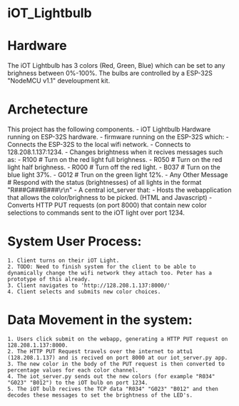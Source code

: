 # iOT_Lightbulb

# Hardware
The iOT Lightbulb has 3 colors (Red, Green, Blue) which can be set to any brighness between 0%-100%. The bulbs are controlled by a ESP-32S "NodeMCU v1.1" develoupment kit.

# Archetecture
This project has the following components.
    - iOT Lightbulb Hardware running on ESP-32S hardware.
    - firmware running on the ESP-32S which:
        - Connects the ESP-32S to the local wifi network.
        - Connects to 128.208.1.137:1234.
        - Changes brightness when it recives messages such as:
            - R100  # Turn on the red light full brighness.
            - R050  # Turn on the red light half brighness.
            - R000  # Turn off the red light.
            - B037  # Turn on the blue light 37%.
            - G012  # Trun on the green light 12%.
            - Any Other Message # Respond with the status (brightnesses) of all lights in the format "R###G###B###\r\n"
    - A central iot_server that:
        - Hosts the webapplication that allows the color/brighness to be picked. (HTML and Javascript)
        - Converts HTTP PUT requests (on port 8000) that contain new color selections to commands sent to the iOT light over port 1234.

# System User Process:
    1. Client turns on their iOT Light.
    2. TODO: Need to finish system for the client to be able to dynamically change the wifi network they attach too. Peter has a prototype of this already.
    3. Client navigates to 'http://128.208.1.137:8000/'
    4. Client selects and submits new color choices.

# Data Movement in the system:
    1. Users click submit on the webapp, generating a HTTP PUT request on 128.208.1.137:8000.
    2. The HTTP PUT Request travels over the internet to attu1 (128.208.1.137) and is recived on port 8000 at our iot_server.py app.
    3. The new color in the body of the PUT request is then converted to percentage values for each color channel.
    4. The iot_server.py sends out the new colors (for example "R034" "G023" "B012") to the iOT bulb on port 1234.
    5. The iOT bulb recives the TCP data "R034" "G023" "B012" and then decodes these messages to set the brightness of the LED's.
